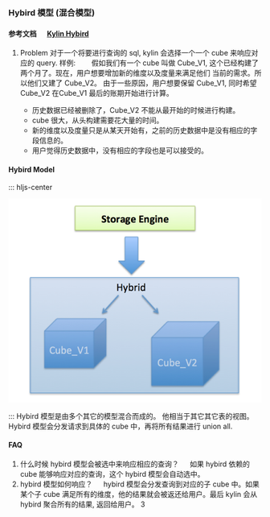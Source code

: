 ### Hybird 模型 (混合模型)
#### 参考文档 &ensp;&ensp; [Kylin Hybird](http://kylin.apache.org/blog/2015/09/25/hybrid-model/)
1. Problem
对于一个将要进行查询的 sql, kylin 会选择一个一个 cube 来响应对应的 query.
样例: 
&ensp;&ensp;&ensp;&ensp;假如我们有一个 cube 叫做 Cube_V1, 这个已经构建了两个月了。现在，用户想要增加新的维度以及度量来满足他们 当前的需求。所以他们又建了 Cube_V2。
由于一些原因，用户想要保留 Cube_V1, 同时希望 Cube_V2 在Cube_V1 最后的账期开始进行计算。    

    * 历史数据已经被删除了，Cube_V2 不能从最开始的时候进行构建。
    * cube 很大，从头构建需要花大量的时间。
    * 新的维度以及度量只是从某天开始有，之前的历史数据中是没有相应的字段信息的。 
    * 用户觉得历史数据中，没有相应的字段也是可以接受的。
#### Hybird Model
::: hljs-center

![HyBird](../../imgs/HyBird.PNG)

:::
Hybird 模型是由多个其它的模型混合而成的。
他相当于其它其它表的视图。 Hybird 模型会分发请求到具体的 cube 中，再将所有结果进行 union all.

#### FAQ
1. 什么时候 hybird 模型会被选中来响应相应的查询？
&ensp;&ensp; 如果 hybird 依赖的 cube 能够响应对应的查询，这个 hybird 模型会自动选中。
2. hybird 模型如何响应？
&ensp;&ensp; hybird 模型会分发查询到对应的子 cube 中。如果某个子 cube 满足所有的维度，他的结果就会被返还给用户。最后 kylin 会从 hybird 聚合所有的结果, 返回给用户。
3